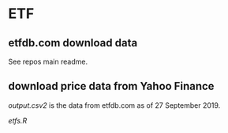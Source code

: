 # ETF

## etfdb.com download data

See repos main readme.

## download price data from Yahoo Finance

*output.csv2* is the data from etfdb.com as of 27 September 2019.

*etfs.R*